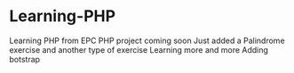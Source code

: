 # Learning-PHP
Learning PHP from EPC
PHP project coming soon
Just added a Palindrome exercise 
and another type of exercise 
Learning more and more
Adding botstrap
